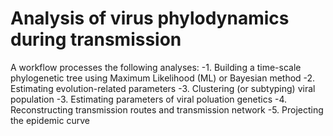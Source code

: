 #  Analysis of virus phylodynamics during transmission

A workflow processes the following analyses:
    -1. Building a time-scale phylogenetic tree using Maximum Likelihood (ML) or Bayesian method
    -2. Estimating evolution-related parameters
    -3. Clustering (or subtyping) viral population
    -3. Estimating parameters of viral poluation genetics
    -4. Reconstructing transmission routes and transmission network
    -5. Projecting the epidemic curve

